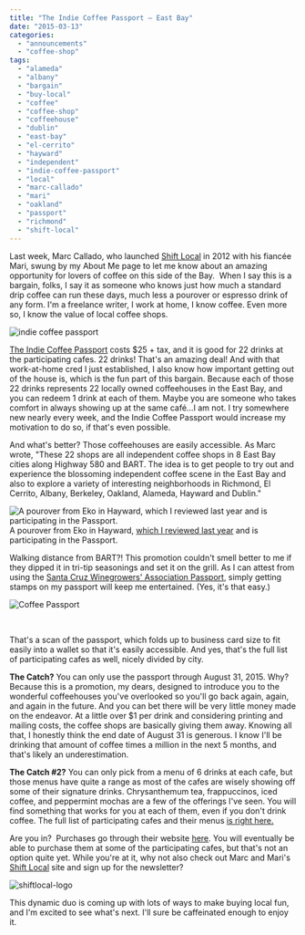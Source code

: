 ```yaml
---
title: "The Indie Coffee Passport – East Bay"
date: "2015-03-13"
categories:
  - "announcements"
  - "coffee-shop"
tags:
  - "alameda"
  - "albany"
  - "bargain"
  - "buy-local"
  - "coffee"
  - "coffee-shop"
  - "coffeehouse"
  - "dublin"
  - "east-bay"
  - "el-cerrito"
  - "hayward"
  - "independent"
  - "indie-coffee-passport"
  - "local"
  - "marc-callado"
  - "mari"
  - "oakland"
  - "passport"
  - "richmond"
  - "shift-local"
---
```


Last week, Marc Callado, who launched [Shift Local](https://shiftlocal.wordpress.com/) in 2012 with his fiancée Mari, swung by my About Me page to let me know about an amazing opportunity for lovers of coffee on this side of the Bay.  When I say this is a bargain, folks, I say it as someone who knows just how much a standard drip coffee can run these days, much less a pourover or espresso drink of any form. I'm a freelance writer, I work at home, I know coffee. Even more so, I know the value of local coffee shops.

![indie coffee passport](http://www.rebeccagomezfarrell.com/wp-content/uploads/2015/03/indie-coffee-passport-500x207.jpg)

[The Indie Coffee Passport](http://www.indiecoffeepassport.com/eastbay/) costs $25 + tax, and it is good for 22 drinks at the participating cafes. 22 drinks! That's an amazing deal! And with that work-at-home cred I just established, I also know how important getting out of the house is, which is the fun part of this bargain. Because each of those 22 drinks represents 22 locally owned coffeehouses in the East Bay, and you can redeem 1 drink at each of them. Maybe you are someone who takes comfort in always showing up at the same café…I am not. I try somewhere new nearly every week, and the Indie Coffee Passport would increase my motivation to do so, if that's even possible.

And what's better? Those coffeehouses are easily accessible. As Marc wrote, "These 22 shops are all independent coffee shops in 8 East Bay cities along Highway 580 and BART. The idea is to get people to try out and experience the blossoming independent coffee scene in the East Bay and also to explore a variety of interesting neighborhoods in Richmond, El Cerrito, Albany, Berkeley, Oakland, Alameda, Hayward and Dublin."




<div class="caption">

![A pourover from Eko in Hayward, which I reviewed last year and is participating in the Passport.](http://www.rebeccagomezfarrell.com/wp-content/uploads/2014/02/eko_03-402x500.jpg) A pourover from Eko in Hayward, [which I reviewed last year](http://www.rebeccagomezfarrell.com/2014/02/eko-coffee-bar-and-tea-house/) and is participating in the Passport.</div>


Walking distance from BART?! This promotion couldn't smell better to me if they dipped it in tri-tip seasonings and set it on the grill. As I can attest from using the [Santa Cruz Winegrowers' Association Passport](http://www.rebeccagomezfarrell.com/2014/03/wine-tasting-in-the-santa-cruz-mountains/), simply getting stamps on my passport will keep me entertained. (Yes, it's that easy.)

![Coffee Passport](http://www.rebeccagomezfarrell.com/wp-content/uploads/2015/03/Coffee-Passport-425x1024.jpg)

 

That's a scan of the passport, which folds up to business card size to fit easily into a wallet so that it's easily accessible. And yes, that's the full list of participating cafes as well, nicely divided by city.

**The Catch?** You can only use the passport through August 31, 2015. Why? Because this is a promotion, my dears, designed to introduce you to the wonderful coffeehouses you've overlooked so you'll go back again, again, and again in the future. And you can bet there will be very little money made on the endeavor. At a little over $1 per drink and considering printing and mailing costs, the coffee shops are basically giving them away. Knowing all that, I honestly think the end date of August 31 is generous. I know I'll be drinking that amount of coffee times a million in the next 5 months, and that's likely an underestimation.

**The Catch #2?** You can only pick from a menu of 6 drinks at each cafe, but those menus have quite a range as most of the cafes are wisely showing off some of their signature drinks. Chrysanthemum tea, frappuccinos, iced coffee, and peppermint mochas are a few of the offerings I've seen. You will find something that works for you at each of them, even if you don't drink coffee. The full list of participating cafes and their menus [is right here.](http://www.indiecoffeepassport.com/eastbay/participating.html)

Are you in?  Purchases go through their website [here](http://www.indiecoffeepassport.com/eastbay/buy.html). You will eventually be able to purchase them at some of the participating cafes, but that's not an option quite yet. While you're at it, why not also check out Marc and Mari's [Shift Local](https://shiftlocal.wordpress.com/) site and sign up for the newsletter?

![shiftlocal-logo](http://www.rebeccagomezfarrell.com/wp-content/uploads/2015/03/shiftlocal-logo.png)

This dynamic duo is coming up with lots of ways to make buying local fun, and I'm excited to see what's next. I'll sure be caffeinated enough to enjoy it.
